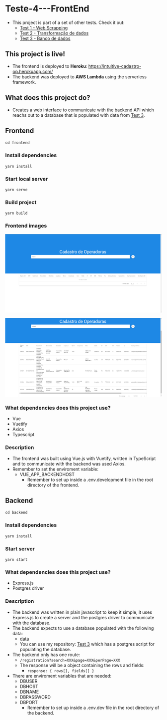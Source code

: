 # **Teste-4---FrontEnd**

- This project is part of a set of other tests. Check it out:
  - [Test 1 - Web Scrapping](https://github.com/AkatGabrielGoncalves/Teste-1---WebScraping)
  - [Test 2 - Transformação de dados](https://github.com/AkatGabrielGoncalves/Teste-2---Transformacao-de-dados)
  - [Test 3 - Banco de dados](https://github.com/AkatGabrielGoncalves/Teste-3---Banco-de-dados)

## **This project is live!**
- The frontend is deployed to **Heroku**: https://intuitive-cadastro-op.herokuapp.com/
- The backend was deployed to **AWS Lambda** using the serverless framework.
## **What does this project do?**

- Creates a web interface to communicate with the backend API which reachs out to a database that is populated with data from [Test 3](https://github.com/AkatGabrielGoncalves/Teste-3---Banco-de-dados/blob/master/cadastro_op/Relatorio_cadop.csv).

## **Frontend**

```
cd frontend
```

### Install dependencies

```
yarn install
```

### Start local server

```
yarn serve
```

### Build project

```
yarn build
```

### **Frontend images**

![No data](./assets/images/frontendimage.png)

![With data](./assets/images/frontendimagewithdata.png)

### **What dependencies does this project use?**

- Vue
- Vuetify
- Axios
- Typescript

### **Description**

- The frontend was built using Vue.js with Vuetify, written in TypeScript and to communicate with the backend was used Axios.
- Remember to set the enviroment variable:
  - VUE_APP_BACKENDHOST
    - Remember to set up inside a .env.development file in the root directory of the frontend.

## **Backend**

```
cd backend
```

### Install dependencies

```
yarn install
```

### Start server

```
yarn start
```

### **What dependencies does this project use?**

- Express.js
- Postgres driver

### **Description**

- The backend was written in plain javascript to keep it simple, it uses Express.js to create a server and the postgres driver to communicate with the database.
- The backend expects to use a database populated with the following data:
  - [data](https://github.com/AkatGabrielGoncalves/Teste-3---Banco-de-dados/blob/master/cadastro_op/Relatorio_cadop.csv)
  - You can use my repository: [Test 3](https://github.com/AkatGabrielGoncalves/Teste-3---Banco-de-dados) which has a postgres script for populating the database.
- The backend only has one route:
  - `/registration?search=XXX&page=XXX&perPage=XXX`
  - The response will be a object containing the rows and fields:
    - `response: { rows[], fields[] }`
- There are enviroment variables that are needed:
  - DBUSER
  - DBHOST
  - DBNAME
  - DBPASSWORD
  - DBPORT
    - Remember to set up inside a .env.dev file in the root directory of the backend.
